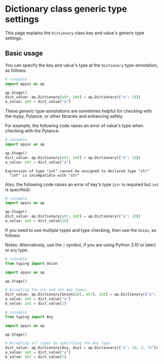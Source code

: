 # Dictionary class generic type settings

This page explains the `Dictionary` class key and value's generic type settings.

## Basic usage

You can specify the key and value's type at the `Dictionary` type-annotation, as follows:

```py
# runnable
import apysc as ap

ap.Stage()
dict_value: ap.Dictionary[str, int] = ap.Dictionary({"a": 10})
a_value: int = dict_value["a"]
```

These generic type-annotations are sometimes helpful for checking with the mypy, Pylance, or other libraries and enhancing safety.

For example, the following code raises an error of value's type when checking with the Pylance:

```py
# runnable
import apysc as ap

ap.Stage()
dict_value: ap.Dictionary[str, int] = ap.Dictionary({"a": 10})
a_value: str = dict_value["a"]
```

```
Expression of type "int" cannot be assigned to declared type "str"
  "int" is incompatible with "str"
```

Also, the following code raises an error of key's type (`str` is required but `int` is specified):

```py
# runnable
import apysc as ap

ap.Stage()
dict_value: ap.Dictionary[str, int] = ap.Dictionary({"a": 10})
a_value: int = dict_value[10]
```

If you need to use multiple types and type checking, then use the `Union`\, as follows:

Notes: Alternatively, use the `|` symbol, if you are using Python 3.10 or later) or `Any` type.

```py
# runnable
from typing import Union

import apysc as ap

ap.Stage()

# Accepting the str and int key types.
dict_value: ap.Dictionary[Union[int, str], int] = ap.Dictionary({"a": 10, 2: 20})
a_value: int = dict_value["a"]
b_value: int = dict_value[2]
```

```py
# runnable
from typing import Any

import apysc as ap

ap.Stage()

# Accepting all types by specifying the Any type.
dict_value: ap.Dictionary[Any, Any] = ap.Dictionary({"a": 10, 2: "b"})
a_value: int = dict_value["a"]
b_value: str = dict_value[2]
```